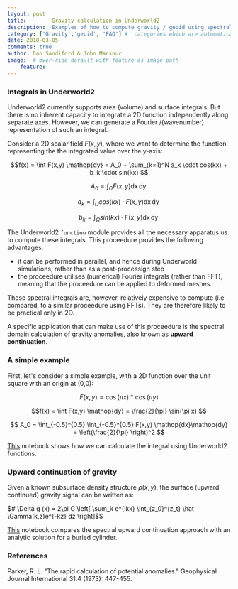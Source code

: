 ```yaml
---
layout: post
title:        Gravity calculation in Underworld2
description: 'Examples of how to compute gravity / geoid using spectral integrals'
category: ['Gravity','geoid', 'FAQ'] #  categories which are automatically filtered: faq, developer
date: 2018-03-05  
comments: true
author: Dan Sandiford & John Mansour
image:  # over-ride default with feature as image path
    feature:
---
```


### Integrals in Underworld2

Underworld2 currently supports area (volume) and surface integrals. But there is no inherent capacity to integrate a 2D function independently along separate axes. However, we can generate a Fourier /(wavenumber) representation of such an integral.

Consider a 2D scalar field $F(x,y)$, where we want to determine the function representing the the integrated value over the y-axis:

$$f(x) = \int F(x,y) \mathop{dy}  = A_0 +  \sum_{k=1}^N a_k \cdot cos(kx)  +  b_k \cdot sin(kx) $$


$$A_0 = \int_\Omega F(x,y) \mathop{dx}\mathop{dy}  $$


$$a_k = \int_\Omega  cos(kx)\cdot F(x,y)  \mathop{dx}\mathop{dy} $$

$$ b_k = \int_\Omega  sin(kx)\cdot  F(x,y)\mathop{dx}\mathop{dy}  $$


The Underworld2 `function` module provides all the necessary apparatus us to compute these integrals. This proceedure provides the following advantages:

* it can be performed in parallel, and hence during Underworld simulations, rather than as a post-processign step
* the proceedure utilises (numerical) Fourier integrals (rather than FFT), meaning that the proceedure can be applied to deformed meshes.

These spectral integrals are, however, relatively expensive to compute (i.e compared, to a similar proceedure using FFTs). They are therefore likely to be practical only in 2D.

A specific application that can make use of this proceedure is the spectral domain calculation of gravity anomalies, also known as __upward continuation__.

### A simple example

First, let's consider a simple example, with a 2D function over the unit square with an origin at (0,0):


$$ F(x,y) = \cos(\pi x) * \cos(\pi y)$$

$$f(x) = \int F(x,y) \mathop{dy}  = \frac{2}{\pi} \sin(\pi x) $$

$$ A_0 = \int_{-0.5}^{0.5} \int_{-0.5}^{0.5} F(x,y) \mathop{dx}\mathop{dy}  = \left(\frac{2}{\pi} \right)^2 $$

[This](https://github.com/dansand/gravityPt1/blob/master/pt1_Integrals.ipynb) notebook shows how we can calculate the integral using Underworld2 functions.


### Upward continuation of gravity

Given a known subsurface density structure $\rho(x,y)$, the surface (upward continued) gravity signal can be written as:

$# \Delta g (x) = 2\pi G \left[ \sum_k e^{ikx} \int_{z_0}^{z_t} \hat \Gamma(k,z)e^{-kz} dz  \right]$$

[This](https://github.com/dansand/gravityPt1/blob/master/pt2_gravityEx1.ipynb) notebook compares the spectral upward continuation approach with an analytic solution for a buried cylinder.

### References

Parker, R. L. "The rapid calculation of potential anomalies." Geophysical Journal International 31.4 (1973): 447-455.
